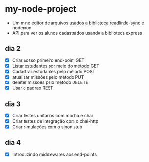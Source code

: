# my-node-project

+ Um mine editor de arquivos usados a biblioteca readlinde-sync e nodemon
+ API para ver os alunos cadastrados usando a biblioteca express

## dia 2

+ [x] Criar nosso primeiro end-point GET
+ [x] Listar estudantes por meio do método GET
+ [x] Cadastrar estudantes pelo método POST
+ [x] atualizar missões pelo método PUT
+ [x] deleter missões pelo método DELETE
+ [x] Usar o padrao REST

## dia 3

+ [x] Criar testes unitários com mocha e chai
+ [x] Criar testes de integração com o chai-http
+ [x] Criar simulações com o sinon.stub

## dia 4

+ [x] Introduzindo middlewares aos end-points